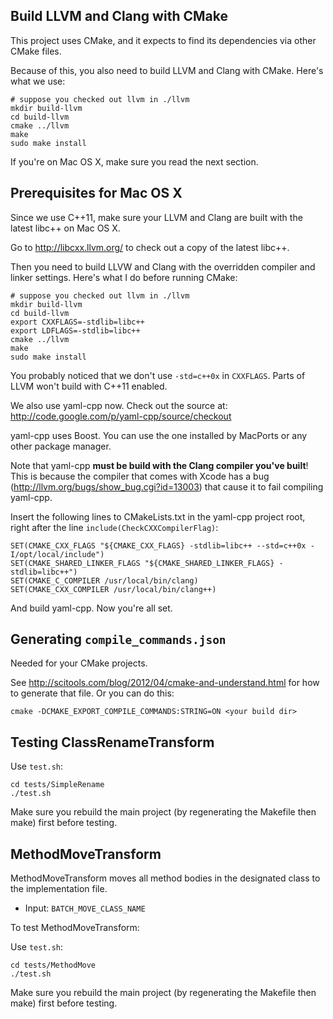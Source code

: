 
## Build LLVM and Clang with CMake

This project uses CMake, and it expects to find its dependencies via other CMake files.

Because of this, you also need to build LLVM and Clang with CMake. Here's what we use:

    # suppose you checked out llvm in ./llvm
    mkdir build-llvm
    cd build-llvm    
    cmake ../llvm
    make
    sudo make install

If you're on Mac OS X, make sure you read the next section.


## Prerequisites for Mac OS X

Since we use C++11, make sure your LLVM and Clang are built with the latest libc++ on Mac OS X.

Go to http://libcxx.llvm.org/ to check out a copy of the latest libc++.

Then you need to build LLVW and Clang with the overridden compiler and linker settings. Here's what I do before running CMake:

    # suppose you checked out llvm in ./llvm
    mkdir build-llvm
    cd build-llvm    
    export CXXFLAGS=-stdlib=libc++
    export LDFLAGS=-stdlib=libc++
    cmake ../llvm
    make
    sudo make install
    
You probably noticed that we don't use `-std=c++0x` in `CXXFLAGS`. Parts of LLVM won't build with C++11 enabled.

We also use yaml-cpp now. Check out the source at: http://code.google.com/p/yaml-cpp/source/checkout

yaml-cpp uses Boost. You can use the one installed by MacPorts or any other package manager.

Note that yaml-cpp **must be build with the Clang compiler you've built**! This is because the compiler that comes with Xcode has a bug (http://llvm.org/bugs/show_bug.cgi?id=13003) that cause it to fail compiling yaml-cpp.

Insert the following lines to CMakeLists.txt in the yaml-cpp project root, right after the line `include(CheckCXXCompilerFlag)`:

    SET(CMAKE_CXX_FLAGS "${CMAKE_CXX_FLAGS} -stdlib=libc++ --std=c++0x -I/opt/local/include")
    SET(CMAKE_SHARED_LINKER_FLAGS "${CMAKE_SHARED_LINKER_FLAGS} -stdlib=libc++")
    SET(CMAKE_C_COMPILER /usr/local/bin/clang)
    SET(CMAKE_CXX_COMPILER /usr/local/bin/clang++)

And build yaml-cpp. Now you're all set.





## Generating `compile_commands.json`

Needed for your CMake projects.

See http://scitools.com/blog/2012/04/cmake-and-understand.html for how to generate that file. Or you can do this:

    cmake -DCMAKE_EXPORT_COMPILE_COMMANDS:STRING=ON <your build dir>


## Testing ClassRenameTransform

Use `test.sh`:

    cd tests/SimpleRename
    ./test.sh

Make sure you rebuild the main project (by regenerating the Makefile then make) first before testing.


## MethodMoveTransform

MethodMoveTransform moves all method bodies in the designated class to the
implementation file.

*   Input: `BATCH_MOVE_CLASS_NAME`

To test MethodMoveTransform:

Use `test.sh`:

    cd tests/MethodMove
    ./test.sh

Make sure you rebuild the main project (by regenerating the Makefile then make) first before testing.

